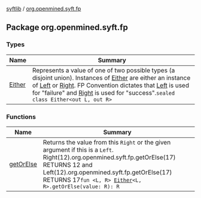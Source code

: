 [syftlib](../index.md) / [org.openmined.syft.fp](./index.md)

## Package org.openmined.syft.fp

### Types

| Name | Summary |
|---|---|
| [Either](-either/index.md) | Represents a value of one of two possible types (a disjoint union). Instances of [Either](-either/index.md) are either an instance of [Left](-either/-left/index.md) or [Right](-either/-right/index.md). FP Convention dictates that [Left](-either/-left/index.md) is used for "failure" and [Right](-either/-right/index.md) is used for "success".`sealed class Either<out L, out R>` |

### Functions

| Name | Summary |
|---|---|
| [getOrElse](get-or-else.md) | Returns the value from this `Right` or the given argument if this is a `Left`. Right(12).org.openmined.syft.fp.getOrElse(17) RETURNS 12 and Left(12).org.openmined.syft.fp.getOrElse(17) RETURNS 17`fun <L, R> `[`Either`](-either/index.md)`<L, R>.getOrElse(value: R): R` |

